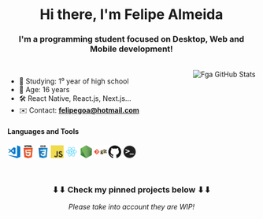 <h1 align = "center"> Hi there, I'm Felipe Almeida </h1>
<h3 align = "center"> I'm a programming student focused on Desktop, Web and Mobile development! </h3>

<br/>

<img align="right" alt="Fga GitHub Stats" src="https://github-readme-stats.vercel.app/api?username=fgalmeida&show_icons=true&hide_border=true" />

- 📕 Studying: 1⁰ year of high school
- 📌 Age: 16 years
- 🛠 React Native, React.js, Next.js...
- ✉️ Contact: **felipegoa@hotmail.com**
<h4 align = "left"> Languages and Tools <h4/>
<p align = "left">
<img align="center" alt="Visual Studio Code" width="26px" src="https://raw.githubusercontent.com/github/explore/80688e429a7d4ef2fca1e82350fe8e3517d3494d/topics/visual-studio-code/visual-studio-code.png" />
<img align="center" alt="HTML5" width="26px" src="https://raw.githubusercontent.com/github/explore/80688e429a7d4ef2fca1e82350fe8e3517d3494d/topics/html/html.png" />
<img align="center" alt="CSS3" width="26px" src="https://raw.githubusercontent.com/github/explore/80688e429a7d4ef2fca1e82350fe8e3517d3494d/topics/css/css.png" />
<img align="center" alt="JavaScript" width="26px" src="https://raw.githubusercontent.com/github/explore/80688e429a7d4ef2fca1e82350fe8e3517d3494d/topics/javascript/javascript.png" />
<img align="center" alt="React" width="26px" src="https://raw.githubusercontent.com/github/explore/80688e429a7d4ef2fca1e82350fe8e3517d3494d/topics/react/react.png" />
<img align="center" alt="Node.js" width="26px" src="https://raw.githubusercontent.com/github/explore/80688e429a7d4ef2fca1e82350fe8e3517d3494d/topics/nodejs/nodejs.png" />
<img align="center" alt="Git" width="26px" src="https://raw.githubusercontent.com/github/explore/80688e429a7d4ef2fca1e82350fe8e3517d3494d/topics/git/git.png" />
<img align="center" alt="GitHub" width="26px" src="https://raw.githubusercontent.com/github/explore/78df643247d429f6cc873026c0622819ad797942/topics/github/github.png" />
<img align="center" alt="Terminal" width="26px" src="https://raw.githubusercontent.com/github/explore/80688e429a7d4ef2fca1e82350fe8e3517d3494d/topics/terminal/terminal.png" />
<p/>
<br/>
<h3 align="center">
	⬇⬇ Check my pinned projects below ⬇⬇
</h3>
<p align="center">
	<i>Please take into account they are WIP!<i>
</p>

